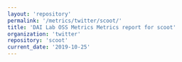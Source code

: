 ```yaml
---
layout: 'repository'
permalink: '/metrics/twitter/scoot/'
title: 'DAI Lab OSS Metrics Metrics report for scoot'
organization: 'twitter'
repository: 'scoot'
current_date: '2019-10-25'
---
```

